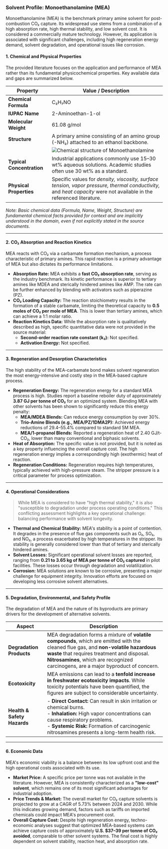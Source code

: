 ### **Solvent Profile: Monoethanolamine (MEA)**

Monoethanolamine (MEA) is the benchmark primary amine solvent for post-combustion CO₂ capture. Its widespread use stems from a combination of a high absorption rate, high thermal stability, and low solvent cost. It is considered a commercially mature technology. However, its application is associated with significant challenges, including high regeneration energy demand, solvent degradation, and operational issues like corrosion.

#### **1. Chemical and Physical Properties**

The provided literature focuses on the application and performance of MEA rather than its fundamental physicochemical properties. Key available data and gaps are summarized below.

| Property                  | Value / Description                                                                                                                                              |
| ------------------------- | ---------------------------------------------------------------------------------------------------------------------------------------------------------------- |
| **Chemical Formula**      | C₂H₇NO                                                                                                                                                           |
| **IUPAC Name**            | 2-Aminoethan-1-ol                                                                                                                                                  |
| **Molecular Weight**      | 61.08 g/mol                                                                                                                                                      |
| **Structure**             | A primary amine consisting of an amino group (-NH₂) attached to an ethanol backbone.                                                                             |
|                           | ![Chemical structure of Monoethanolamine](https://upload.wikimedia.org/wikipedia/commons/thumb/c/c5/Monoethanolamine.svg/320px-Monoethanolamine.svg.png)               |
| **Typical Concentration** | Industrial applications commonly use 15–30 wt% aqueous solutions. Academic studies often use 30 wt% as a standard.                                              |
| **Physical Properties**   | Specific values for *density, viscosity, surface tension, vapor pressure, thermal conductivity,* and *heat capacity* were not available in the referenced literature. |

*Note: Basic chemical data (Formula, Name, Weight, Structure) are fundamental chemical facts provided for context and are implicitly understood in the domain, even if not explicitly stated in the source documents.*

---

#### **2. CO₂ Absorption and Reaction Kinetics**

MEA reacts with CO₂ via a carbamate formation mechanism, a process characteristic of primary amines. This rapid reaction is a primary advantage of MEA but also dictates its performance limitations.

*   **Absorption Rate:** MEA exhibits a **fast CO₂ absorption rate**, serving as the industry benchmark. Its kinetic performance is superior to tertiary amines like MDEA and sterically hindered amines like AMP. The rate can be further enhanced by blending with activators such as piperazine (PZ).
*   **CO₂ Loading Capacity:** The reaction stoichiometry results in the formation of a stable carbamate, limiting the theoretical capacity to **0.5 moles of CO₂ per mole of MEA**. This is lower than tertiary amines, which can achieve a 1:1 molar ratio.
*   **Reaction Kinetics Data:** While the absorption rate is qualitatively described as high, specific quantitative data were not provided in the source material:
    *   **Second-order reaction rate constant (k₂):** Not specified.
    *   **Activation Energy:** Not specified.

---

#### **3. Regeneration and Desorption Characteristics**

The high stability of the MEA-carbamate bond makes solvent regeneration the most energy-intensive and costly step in the MEA-based capture process.

*   **Regeneration Energy:** The regeneration energy for a standard MEA process is high. Studies report a baseline reboiler duty of approximately **3.87 GJ per tonne of CO₂** for an optimized system. Blending MEA with other solvents has been shown to significantly reduce this energy penalty:
    *   **MEA/MDEA Blends:** Can reduce energy consumption by over 30%.
    *   **Trio-Amine Blends (e.g., MEA/PZ/1DMA2P):** Achieved energy reductions of 29.4–55.4% compared to standard 5M MEA.
    *   **MEA/1-propanol Blends:** Reported a regeneration heat of 2.40 GJ/t-CO₂, lower than many conventional and biphasic solvents.
*   **Heat of Absorption:** The specific value is not provided, but it is noted as a key property influencing the overall capture cost. The high regeneration energy implies a correspondingly high (exothermic) heat of reaction.
*   **Regeneration Conditions:** Regeneration requires high temperatures, typically achieved with high-pressure steam. The stripper pressure is a critical parameter for process optimization.

---

#### **4. Operational Considerations**

> While MEA is considered to have "high thermal stability," it is also "susceptible to degradation under process operating conditions." This conflicting assessment highlights a key operational challenge: balancing performance with solvent longevity.

*   **Thermal and Chemical Stability:** MEA's stability is a point of contention. It degrades in the presence of flue gas components such as O₂, SO₂, and NO₂, a process exacerbated by high temperatures in the stripper. Its stability is generally considered lower than that of tertiary and sterically hindered amines.
*   **Solvent Losses:** Significant operational solvent losses are reported, ranging from **0.21 to 3.65 kg of MEA per tonne of CO₂ captured** in pilot facilities. These losses occur through degradation and volatilization.
*   **Corrosion:** MEA solutions are known to be corrosive, presenting a major challenge for equipment integrity. Innovation efforts are focused on developing less corrosive solvent alternatives.

---

#### **5. Degradation, Environmental, and Safety Profile**

The degradation of MEA and the nature of its byproducts are primary drivers for the development of alternative solvents.

| Aspect                | Description                                                                                                                                                                                                                                               |
| --------------------- | --------------------------------------------------------------------------------------------------------------------------------------------------------------------------------------------------------------------------------------------------------- |
| **Degradation Products**  | MEA degradation forms a mixture of **volatile compounds**, which are emitted with the cleaned flue gas, and **non-volatile hazardous waste** that requires treatment and disposal. **Nitrosamines**, which are recognized carcinogens, are a major byproduct of concern. |
| **Ecotoxicity**         | MEA emissions can lead to a **tenfold increase in freshwater ecotoxicity impacts**. While toxicity potentials have been quantified, the figures are subject to considerable uncertainty.                                                                |
| **Health & Safety Hazards** | - **Direct Contact:** Can result in skin irritation or chemical burns. <br> - **Inhalation:** High vapor concentrations can cause respiratory problems. <br> - **Systemic Risk:** Formation of carcinogenic nitrosamines presents a long-term health risk. |

---

#### **6. Economic Data**

MEA's economic viability is a balance between its low upfront cost and the high operational costs associated with its use.

*   **Market Price:** A specific price per tonne was not available in the literature. However, MEA is consistently characterized as a **"low-cost" solvent**, which remains one of its most significant advantages for industrial adoption.
*   **Price Trends & Market:** The overall market for CO₂ capture solvents is projected to grow at a CAGR of 5.73% between 2024 and 2030. While this indicates growing demand, factors such as tariffs on imported chemicals could impact MEA's procurement cost.
*   **Overall Capture Cost:** Despite high regeneration energy, techno-economic analyses suggest that optimized MEA-based systems can achieve capture costs of approximately **U.S. $37–39 per tonne of CO₂ avoided**, comparable to other solvent systems. The final cost is highly dependent on solvent stability, reaction heat, and absorption rate.